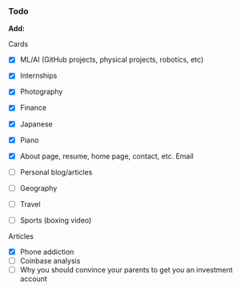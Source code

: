 ### Todo


**Add:**

Cards
- [x] ML/AI (GitHub projects, physical projects, robotics, etc)
- [x] Internships
- [x] Photography
- [x] Finance
- [x] Japanese
- [x] Piano
- [x] About page, resume, home page, contact, etc. Email
- [ ] Personal blog/articles
- [ ] Geography
- [ ] Travel
- [ ] Sports (boxing video)



Articles
- [x] Phone addiction
- [ ] Coinbase analysis
- [ ] Why you should convince your parents to get you an investment account
